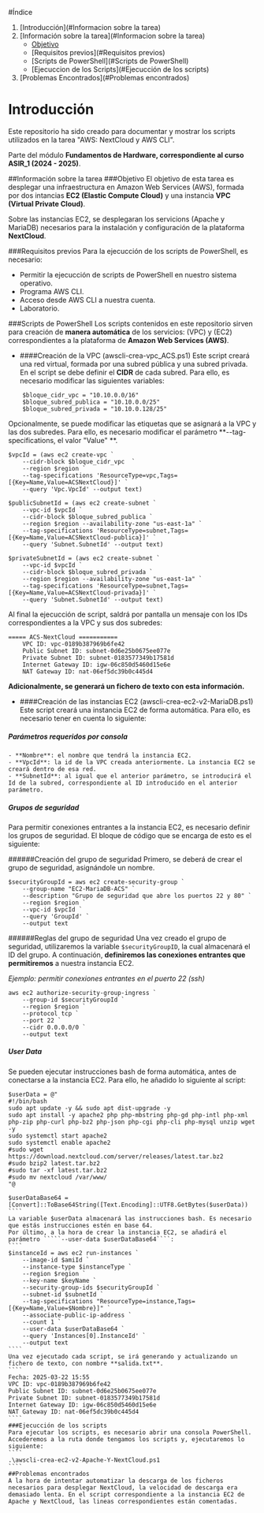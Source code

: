 #Índice
1. [Introducción](#Informacion sobre la tarea)
2. [Información sobre la tarea](#Informacion sobre la tarea)
	- [Objetivo](#Objetivo)
	- [Requisitos previos](#Requisitos previos)
	- [Scripts de PowerShell](#Scripts de PowerShell)
	- [Ejecuccion de los Scripts](#Ejecucción de los scripts)
3. [Problemas Encontrados](#Problemas encontrados)

# Introducción
Este repositorio ha sido creado para documentar y mostrar los scripts utilizados en la tarea "AWS: NextCloud y AWS CLI". 

Parte del módulo **Fundamentos de Hardware, correspondiente al curso ASIR_1 (2024 - 2025)**.

##Información sobre la tarea
###Objetivo
El objetivo de esta tarea es desplegar una infraestructura en Amazon Web Services (AWS), formada por dos intancias **EC2 (Elastic Compute Cloud)** y una instancia **VPC (Virtual Private Cloud)**. 

Sobre las instancias EC2, se desplegaran los servicions (Apache y MariaDB) necesarios para la instalación y configuración de la plataforma **NextCloud**.

###Requisitos previos
Para la  ejecucción de los scripts de PowerShell, es necesario:
- Permitir la ejecucción de scripts de PowerShell en nuestro sistema operativo.
- Programa AWS CLI.
- Acceso desde AWS CLI a nuestra cuenta.
- Laboratorio.

###Scripts de PowerShell
Los scripts contenidos en este repositorio sirven para creación de **manera automática** de los servicios: (VPC) y (EC2) correspondientes a la plataforma de **Amazon Web Services (AWS)**.
- ####Creación de la VPC (awscli-crea-vpc_ACS.ps1)
Este script creará una red virtual, formada por una subred pública y una subred privada. En el script se debe definir el **CIDR** de cada subred. Para ello, es necesario modificar las siguientes variables:

````
	$bloque_cidr_vpc = "10.10.0.0/16"
	$bloque_subred_publica = "10.10.0.0/25"
	$bloque_subred_privada = "10.10.0.128/25"
````
Opcionalmente, se puede modificar las etiquetas que se asignará a la VPC y las dos subredes. Para ello, es necesario modificar el parámetro **--tag-specifications, el valor "Value" **.
````
$vpcId = (aws ec2 create-vpc `
    --cidr-block $bloque_cidr_vpc  `
    --region $region `
    --tag-specifications 'ResourceType=vpc,Tags=[{Key=Name,Value=ACSNextCloud}]' `
    --query 'Vpc.VpcId' --output text)

$publicSubnetId = (aws ec2 create-subnet `
    --vpc-id $vpcId `
    --cidr-block $bloque_subred_publica `
    --region $region --availability-zone "us-east-1a" `
    --tag-specifications 'ResourceType=subnet,Tags=[{Key=Name,Value=ACSNextCloud-publica}]' `
    --query 'Subnet.SubnetId' --output text)

$privateSubnetId = (aws ec2 create-subnet `
    --vpc-id $vpcId `
    --cidr-block $bloque_subred_privada `
    --region $region --availability-zone "us-east-1a" `
    --tag-specifications 'ResourceType=subnet,Tags=[{Key=Name,Value=ACSNextCloud-privada}]' `
    --query 'Subnet.SubnetId' --output text)
`````
Al final la ejecucción de script, saldrá por pantalla un mensaje con los IDs correspondientes a la VPC y sus dos subredes:
````
===== ACS-NextCloud ===========
	VPC ID: vpc-0189b387969b6fe42
	Public Subnet ID: subnet-0d6e25b0675ee077e
	Private Subnet ID: subnet-0183577349b17581d
	Internet Gateway ID: igw-06c850d5460d15e6e
	NAT Gateway ID: nat-06ef5dc39b0c445d4
````
**Adicionalmente, se generará un fichero de texto con esta información.**
- ####Creación de las instancias EC2 (awscli-crea-ec2-v2-MariaDB.ps1)
Este script creará una instancia EC2 de forma automática. Para ello, es necesario tener en cuenta lo siguiente:
##### Parámetros requeridos por consola
	- **Nombre**: el nombre que tendrá la instancia EC2.
	- **VpcId**: la id de la VPC creada anteriormente. La instancia EC2 se creará dentro de esa red.
	- **SubnetId**: al igual que el anterior parámetro, se introducirá el Id de la subred, correspondiente al ID introducido en el anterior parámetro.

##### Grupos de seguridad
Para permitir conexiones entrantes a la instancia EC2, es necesario definir los grupos de seguridad. El bloque de código que se encarga de esto es el siguiente:

######Creación del grupo de seguridad
Primero, se deberá de crear el grupo de seguridad, asignándole un nombre.
````
$securityGroupId = aws ec2 create-security-group `
    --group-name "EC2-MariaDB-ACS" `
    --description "Grupo de seguridad que abre los puertos 22 y 80" `
    --region $region `
    --vpc-id $vpcId `
    --query 'GroupId' `
    --output text
````
######Reglas del grupo de seguridad
Una vez creado el grupo de seguridad, utilizaremos la variable ````$securityGroupID````, la cual almacenará el ID del grupo. A continuación, **definiremos las conexiones entrantes que permitiremos** a nuestra instancia EC2.

*Ejemplo: permitir conexiones entrantes en el puerto 22 (ssh)*
````
aws ec2 authorize-security-group-ingress `
    --group-id $securityGroupId `
    --region $region `
    --protocol tcp `
    --port 22 `
    --cidr 0.0.0.0/0 `
    --output text
````

##### User Data
Se pueden ejecutar instrucciones bash de forma automática, antes de conectarse a la instancia EC2. Para ello, he añadido lo siguiente al script:
`````
$userData = @"
#!/bin/bash
sudo apt update -y && sudo apt dist-upgrade -y
sudo apt install -y apache2 php php-mbstring php-gd php-intl php-xml php-zip php-curl php-bz2 php-json php-cgi php-cli php-mysql unzip wget -y
sudo systemctl start apache2
sudo systemctl enable apache2
#sudo wget https://download.nextcloud.com/server/releases/latest.tar.bz2
#sudo bzip2 latest.tar.bz2
#sudo tar -xf latest.tar.bz2
#sudo mv nextcloud /var/www/
"@

$userDataBase64 = [Convert]::ToBase64String([Text.Encoding]::UTF8.GetBytes($userData))
````
La variable $userData almacenará las instrucciones bash. Es necesario que estás instrucciones estén en base 64.
Por último, a la hora de crear la instancia EC2, se añadirá el parámetro `````--user-data $userDataBase64````:
````
$instanceId = aws ec2 run-instances `
    --image-id $amiId `
    --instance-type $instanceType `
    --region $region `
    --key-name $keyName `
    --security-group-ids $securityGroupId `
    --subnet-id $subnetId `
    --tag-specifications "ResourceType=instance,Tags=[{Key=Name,Value=$Nombre}]" `
    --associate-public-ip-address `
    --count 1 `
    --user-data $userDataBase64 `
    --query 'Instances[0].InstanceId' `
    --output text
````
Una vez ejecutado cada script, se irá generando y actualizando un fichero de texto, con nombre **salida.txt**.
````
Fecha: 2025-03-22 15:55
VPC ID: vpc-0189b387969b6fe42
Public Subnet ID: subnet-0d6e25b0675ee077e
Private Subnet ID: subnet-0183577349b17581d
Internet Gateway ID: igw-06c850d5460d15e6e
NAT Gateway ID: nat-06ef5dc39b0c445d4
````
###Ejecucción de los scripts
Para ejecutar los scripts, es necesario abrir una consola PowerShell. Accederemos a la ruta donde tengamos los scripts y, ejecutaremos lo siguiente:
````
.\awscli-crea-ec2-v2-Apache-Y-NextCloud.ps1
````
##Problemas encontrados
A la hora de intentar automatizar la descarga de los ficheros necesarios para desplegar NextCloud, la velocidad de descarga era demasiado lenta. En el script correspondiente a la instancia EC2 de Apache y NextCloud, las lineas correspondientes están comentadas.
